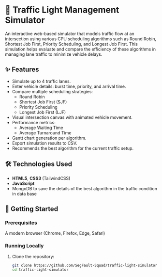 # 🚦 Traffic Light Management Simulator

An interactive web-based simulator that models traffic flow at an intersection using various CPU scheduling algorithms such as Round Robin, Shortest Job First, Priority 
Scheduling, and Longest Job First. This simulation helps evaluate and compare the efficiency of these algorithms in managing lane traffic to minimize vehicle delays.
 
## ✨ Features
- Simulate up to 4 traffic lanes.
- Enter vehicle details: burst time, priority, and arrival time.
- Compare multiple scheduling strategies:
  - Round Robin
  - Shortest Job First (SJF)
  - Priority Scheduling
  - Longest Job First (LJF)
- Visual intersection canvas with animated vehicle movement.
- Performance metrics:
  - Average Waiting Time
  - Average Turnaround Time
- Gantt chart generation per algorithm.
- Export simulation results to CSV.
- Recommends the best algorithm for the current traffic setup.

## 🛠 Technologies Used
- **HTML5**, **CSS3** (TailwindCSS)
- **JavaScript**
- MongoDB to save the details of the best algorithm in the traffic condition in data base

## 🚀 Getting Started

### Prerequisites
A modern browser (Chrome, Firefox, Edge, Safari)

### Running Locally
1. Clone the repository:
   ```bash
   git clone https://github.com/SegFault-Squad/traffic-light-simulator.git
   cd traffic-light-simulator
